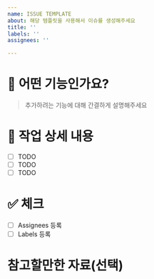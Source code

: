 ```yaml
---
name: ISSUE TEMPLATE
about: 해당 템플릿을 사용해서 이슈를 생성해주세요
title: ''
labels: ''
assignees: ''

---
```


# 📌 어떤 기능인가요?

> 추가하려는 기능에 대해 간결하게 설명해주세요

# 📝 작업 상세 내용

- [ ] TODO
- [ ] TODO
- [ ] TODO

# ✅ 체크

- [ ] Assignees 등록
- [ ] Labels 등록

# 참고할만한 자료(선택)
